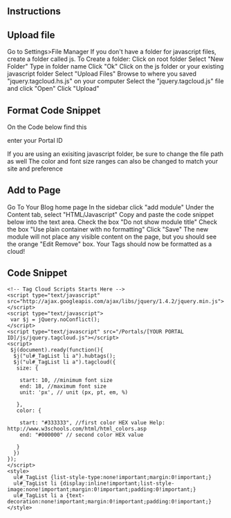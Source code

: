 Instructions
------------

Upload file
-----------
Go to Settings>File Manager
If you don't have a folder for javascript files, create a folder called js.
To Create a folder:
    Click on root folder
    Select "New Folder"
    Type in folder name
    Click "Ok"
Click on the js folder or your existing javascript folder
Select "Upload Files"
Browse to where you saved "jquery.tagcloud.hs.js" on your computer
Select the "jquery.tagcloud.js" file and click "Open"
Click "Upload"

Format Code Snippet
-------------------
On the Code below find this 
<script type="text/javascript" src="/Portals/[YOUR PORTAL ID]/js/jquery.tagcloud.js"></script> 
enter your Portal ID
<script type="text/javascript" src="/Portals/12345/js/jquery.tagcloud.js"></script> 
If you are using an exisiting javascript folder, be sure to change the file path as well
The color and font size ranges can also be changed to match your site and preference

Add to Page
-----------
Go To Your Blog home page
In the sidebar click "add module" 
Under the Content tab, select "HTML/Javascript"
Copy and paste the code snippet below into the text area.
Check the box "Do not show module title"
Check the box "Use plain container with no formatting"
Click "Save"
The new module will not place any visible content on the page, but you should see the orange "Edit  Remove" box.
Your Tags should now be formatted as a cloud!

Code Snippet
-------------
```
<!-- Tag Cloud Scripts Starts Here -->
<script type="text/javascript" src="http://ajax.googleapis.com/ajax/libs/jquery/1.4.2/jquery.min.js"></script>
<script type="text/javascript">
 var $j = jQuery.noConflict();
</script>
<script type="text/javascript" src="/Portals/[YOUR PORTAL ID]/js/jquery.tagcloud.js"></script> 
<script>
 $j(document).ready(function(){
  $j("ul#_TagList li a").hubtags();
  $j("ul#_TagList li a").tagcloud({
   size: {
   
    start: 10, //minimum font size
    end: 18, //maximum font size
    unit: 'px', // unit (px, pt, em, %)
    
   },
   color: {
   
    start: "#333333", //first color HEX value Help: http://www.w3schools.com/html/html_colors.asp
    end: "#000000" // second color HEX value

   }
  })
});
</script>
<style>
  ul#_TagList {list-style-type:none!important;margin:0!important;}
  ul#_TagList li {display:inline!important;list-style-image:none!important;margin:0!important;padding:0!important;}
  ul#_TagList li a {text-decoration:none!important;margin:0!important;padding:0!important;}
</style>
```
<!-- Tag Clould Scripts Ends Here -->